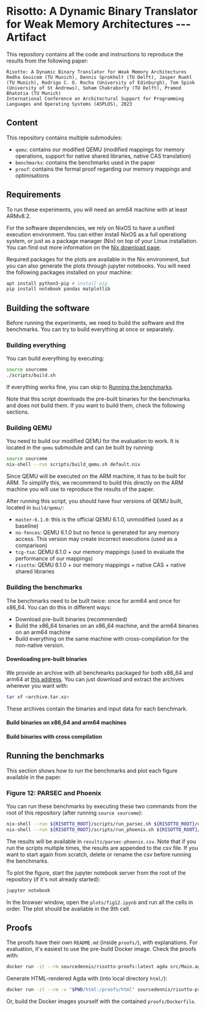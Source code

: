 # Risotto: A Dynamic Binary Translator for Weak Memory Architectures --- Artifact

This repository contains all the code and instructions to reproduce the results from the following paper:

```
Risotto: A Dynamic Binary Translator for Weak Memory Architectures
Redha Gouicem (TU Munich), Dennis Sprokholt (TU Delft), Jasper Ruehl (TU Munich), Rodrigo C. O. Rocha (University of Edinburgh), Tom Spink (University of St Andrews), Soham Chakraborty (TU Delft), Pramod Bhatotia (TU Munich)
International Conference on Architectural Support for Programming Languages and Operating Systems (ASPLOS), 2023
```

## Content

This repository contains multiple submodules:
* `qemu`: contains our modified QEMU (modified mappings for memory operations, support for native shared libraries, native CAS translation)
* `benchmarks`: contains the benchmarks used in the paper
* `proof`: contains the formal proof regarding our memory mappings and optimisations

## Requirements
To run these experiments, you will need an arm64 machine with at least ARMv8.2.

For the software dependencies, we rely on NixOS to have a unified execution environment.
You can either install NixOS as a full operationg system, or just as a package manager (Nix) on top of your Linux installation.
You can find out more information on the [Nix download page](https://nixos.org/download.html).

Required packages for the plots are available in the Nix environment, but you can also generate the plots through jupyter notebooks. You will need the following packages installed on your machine:
```sh
apt install python3-pip # install pip
pip install notebook pandas matplotlib

```

## Building the software
Before running the experiments, we need to build the software and the benchmarks.
You can try to build everything at once or separately.

### Building everything
You can build everything by executing:

```sh
source sourceme
./scripts/build.sh
```

If everything works fine, you can skip to [Running the benchmarks](#running-the-benchmarks).

Note that this script downloads the pre-built binaries for the benchmarks and does not build them. If you want to build them, check the following sections.

### Building QEMU
You need to build our modified QEMU for the evaluation to work. It is located in the `qemu` submodule and can be built by running:
```sh
source sourceme
nix-shell --run scripts/build_qemu.sh default.nix
```

Since QEMU will be executed on the ARM machine, it has to be built for ARM. To simplify this, we recommend to build this directly on the ARM machine you will use to reproduce the results of the paper.

After running this script, you should have four versions of QEMU built, located in `build/qemu/`:
* `master-6.1.0`: this is the official QEMU 6.1.0, unmodified (used as a baseline)
* `no-fences`: QEMU 6.1.0 but no fence is generated for any memory access. This version may create incorrect executions (used as a comparison)
* `tcg-tso`: QEMU 6.1.0 + our memory mappings (used to evaluate the performance of our mappings)
* `risotto`: QEMU 6.1.0 + our memory mappings + native CAS + native shared libraries

### Building the benchmarks
The benchmarks need to be built twice: once for arm64 and once for x86_64. You can do this in different ways:
* Download pre-built binaries (recommended)
* Build the x86_64 binaries on an x86_64 machine, and the arm64 binaries on an arm64 machine
* Build everything on the same machine with cross-compilation for the non-native version.

#### Downloading pre-built binaries
We provide an archive with all benchmarks packaged for both x86_64 and arm64 at [this address](https://nextcloud.in.tum.de/index.php/s/XenwcXiHy4TTZMC).
You can just download and extract the archives wherever you want with:
```sh
tar xf <archive.tar.xz>
```

These archives contain the binaries and input data for each benchmark.

#### Build binaries on x86_64 and arm64 machines

#### Build binaries with cross compilation

## Running the benchmarks

This section shows how to run the benchmarks and plot each figure available in the paper.

### Figure 12: PARSEC and Phoenix

You can run these benchmarks by executing these two commands from the root of this repository (after running `source sourceme`):
```sh
nix-shell --run ${RISOTTO_ROOT}/scripts/run_parsec.sh ${RISOTTO_ROOT}/default.nix
nix-shell --run ${RISOTTO_ROOT}/scripts/run_phoenix.sh ${RISOTTO_ROOT}/default.nix
```
The results will be available in `results/parsec-phoenix.csv`. Note that if you run the scripts multiple times, the results are appended to the csv file. If you want to start again from scratch, delete or rename the csv before running the benchmarks.

To plot the figure, start the jupyter notebook server from the root of the repository (if it's not already started):
```sh
jupyter notebook
```
In the browser window, open the `plots/fig12.ipynb` and run all the cells in order. The plot should be available in the 9th cell.

## Proofs

The proofs have their own `README.md` (inside `proofs/`), with explanations. For evaluation, it's easiest to use the pre-build Docker image. Check the proofs with:

```sh
docker run -it --rm sourcedennis/risotto-proofs:latest agda src/Main.agda --safe
```

Generate HTML-rendered Agda with (into local directory `html/`):

```sh
docker run -it --rm -v "$PWD/html:/proofs/html" sourcedennis/risotto-proofs:latest agda --html --html-dir=html src/Main.agda
```

Or, build the Docker images yourself with the contained `proofs/Dockerfile`.

